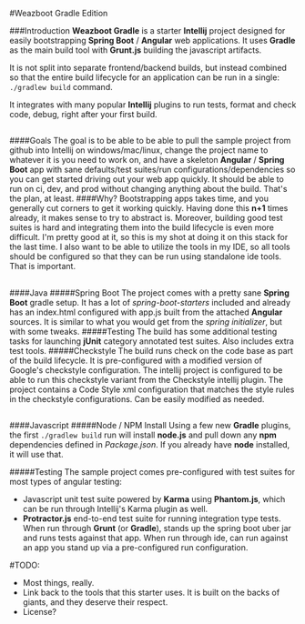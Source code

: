 #Weazboot Gradle Edition

###Introduction
**Weazboot Gradle** is a starter **Intellij** project designed for easily bootstrapping
**Spring Boot** / **Angular** web applications.  It uses **Gradle** as the main build tool
with **Grunt.js** building the javascript artifacts.

It is not split into separate frontend/backend builds, but instead combined so that
the entire build lifecycle for an application can be run in a single: ``./gradlew build`` command.

It integrates with many popular **Intellij** plugins to run tests, format and check code, debug, right after your
first build.

##
####Goals
The goal is to be able to be able to pull the sample project from github into Intellij
on windows/mac/linux, change the project name to whatever it is you need to work on,
and have a skeleton **Angular** / **Spring Boot** app with sane defaults/test suites/run configurations/dependencies
so you can get started driving out your web app quickly.  It should be able to run on ci, dev, and prod without changing
anything about the build.  That's the plan, at least.
####Why?
Bootstrapping apps takes time, and you generally cut corners to get it working quickly.  Having done this **n+1**
times already, it makes sense to try to abstract is.  Moreover, building good test suites is hard and integrating
them into the build lifecycle is even more difficult.  I'm pretty good at it, so this is my shot at doing it on this stack
for the last time.  I also want to be able to utilize the tools in my IDE, so all tools should be configured
so that they can be run using standalone ide tools.  That is important.
##
####Java
#####Spring Boot
The project comes with a pretty sane **Spring Boot** gradle setup.  It has a lot of _spring-boot-starters_ included
and already has an index.html configured with app.js built from the attached **Angular** sources.  It is similar to
what you would get from the _spring initializer_, but with some tweaks.
#####Testing
The build has some additional testing tasks for launching **jUnit** category annotated test suites.  Also includes
extra test tools.
#####Checkstyle
The build runs check on the code base as part of the build lifecycle.  It is pre-configured with a modified version
of Google's checkstyle configuration.  The intellij project is configured to be able to run this checkstyle variant
from the Checkstyle intellij plugin.  The project contains a Code Style xml configuration that matches the style rules
in the checkstyle configurations.  Can be easily modified as needed.

##
####Javascript
#####Node / NPM Install
Using a few new **Gradle** plugins, the first ```./gradlew build``` run will install **node.js** and pull down
any **npm** dependencies defined in _Package.json_.  If you already have **node** installed, it will use that.

#####Testing
The sample project comes pre-configured with test suites for most types of angular testing:
 * Javascript unit test suite powered by **Karma** using **Phantom.js**, which can be run through
 Intellij's Karma plugin as well.
 * **Protractor.js** end-to-end test suite for running integration type tests.  When run through **Grunt** (or **Gradle**),
 stands up the spring boot uber jar and runs tests against that app.  When run through ide, can run against an app you
 stand up via a pre-configured run configuration.

#TODO:
* Most things, really.
* Link back to the tools that this starter uses.  It is built on the backs of giants, and they deserve their respect.
* License?

